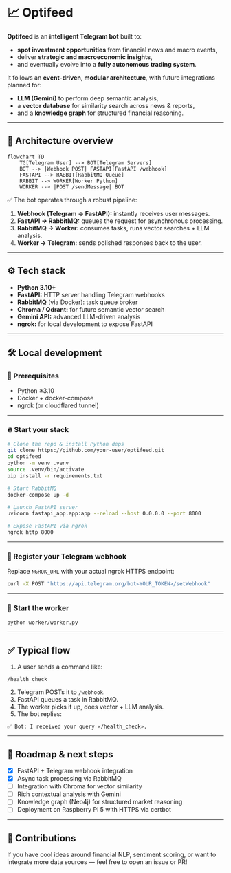 
# 📈 Optifeed

**Optifeed** is an **intelligent Telegram bot** built to:

- **spot investment opportunities** from financial news and macro events,
- deliver **strategic and macroeconomic insights**,
- and eventually evolve into a **fully autonomous trading system**.

It follows an **event-driven, modular architecture**, with future integrations planned for:

- **LLM (Gemini)** to perform deep semantic analysis,
- a **vector database** for similarity search across news & reports,
- and a **knowledge graph** for structured financial reasoning.

---

## 🚀 Architecture overview

```mermaid
flowchart TD
    TG[Telegram User] --> BOT[Telegram Servers]
    BOT --> |Webhook POST| FASTAPI[FastAPI /webhook]
    FASTAPI --> RABBIT[RabbitMQ Queue]
    RABBIT --> WORKER[Worker Python]
    WORKER --> |POST /sendMessage| BOT
```

✅ The bot operates through a robust pipeline:

1. **Webhook (Telegram → FastAPI):** instantly receives user messages.
2. **FastAPI → RabbitMQ:** queues the request for asynchronous processing.
3. **RabbitMQ → Worker:** consumes tasks, runs vector searches + LLM analysis.
4. **Worker → Telegram:** sends polished responses back to the user.

---

## ⚙️ Tech stack

- **Python 3.10+**
- **FastAPI:** HTTP server handling Telegram webhooks
- **RabbitMQ** (via Docker): task queue broker
- **Chroma / Qdrant:** for future semantic vector search
- **Gemini API:** advanced LLM-driven analysis
- **ngrok:** for local development to expose FastAPI

---

## 🛠️ Local development

### 🚀 Prerequisites

- Python ≥3.10
- Docker + docker-compose
- ngrok (or cloudflared tunnel)

---

### 🔥 Start your stack

```bash
# Clone the repo & install Python deps
git clone https://github.com/your-user/optifeed.git
cd optifeed
python -m venv .venv
source .venv/bin/activate
pip install -r requirements.txt

# Start RabbitMQ
docker-compose up -d

# Launch FastAPI server
uvicorn fastapi_app.app:app --reload --host 0.0.0.0 --port 8000

# Expose FastAPI via ngrok
ngrok http 8000
```

---

### 🔗 Register your Telegram webhook

Replace `NGROK_URL` with your actual ngrok HTTPS endpoint:

```bash
curl -X POST "https://api.telegram.org/bot<YOUR_TOKEN>/setWebhook"      -d "url=https://NGROK_URL/webhook"
```

---

### 🚀 Start the worker

```bash
python worker/worker.py
```

---

## ✅ Typical flow

1. A user sends a command like:

```
/health_check
```

2. Telegram POSTs it to `/webhook`.
3. FastAPI queues a task in RabbitMQ.
4. The worker picks it up, does vector + LLM analysis.
5. The bot replies:

```
✅ Bot: I received your query «/health_check».
```

---

## 🚀 Roadmap & next steps

- [x] FastAPI + Telegram webhook integration
- [x] Async task processing via RabbitMQ
- [ ] Integration with Chroma for vector similarity
- [ ] Rich contextual analysis with Gemini
- [ ] Knowledge graph (Neo4j) for structured market reasoning
- [ ] Deployment on Raspberry Pi 5 with HTTPS via certbot

---

## 🤝 Contributions

If you have cool ideas around financial NLP, sentiment scoring, or want to integrate more data sources — feel free to open an issue or PR!

